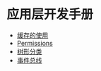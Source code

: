 # 应用层开发手册

* [缓存的使用](./Cache.md)
* [Permissions](./Permissions.md)
* [树形分类](./TreeCategory.md)
* [事件总线](./EventBus.md)